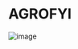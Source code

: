 # AGROFYI
![image](https://user-images.githubusercontent.com/96254099/214817025-a3a5fbcf-f68d-4833-a2dd-b79bad41805e.png)
